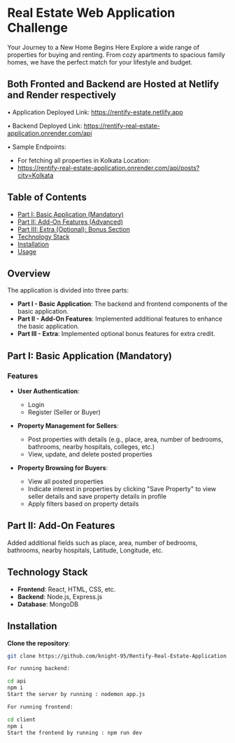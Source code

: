 # Real Estate Web Application Challenge

Your Journey to a New Home Begins Here Explore a wide range of properties for buying and renting. From cozy apartments to spacious family homes, we have the perfect match for your lifestyle and budget.


## Both Fronted and Backend are Hosted at Netlify and Render respectively

• Application Deployed Link: https://rentify-estate.netlify.app

• Backend Deployed Link: https://rentify-real-estate-application.onrender.com/api

• Sample Endpoints: 
  - For fetching all properties in Kolkata Location:
  - https://rentify-real-estate-application.onrender.com/api/posts?city=Kolkata

## Table of Contents

- [Part I: Basic Application (Mandatory)](#part-i-basic-application-mandatory)
- [Part II: Add-On Features (Advanced)](#part-ii-add-on-features-advanced)
- [Part III: Extra (Optional): Bonus Section](#part-iii-extra-optional-bonus-section)
- [Technology Stack](#technology-stack)
- [Installation](#installation)
- [Usage](#usage)

## Overview

The application is divided into three parts:

- **Part I - Basic Application**: The backend and frontend components of the basic application.
- **Part II - Add-On Features**: Implemented additional features to enhance the basic application.
- **Part III - Extra**: Implemented optional bonus features for extra credit.

## Part I: Basic Application (Mandatory)

### Features

- **User Authentication**:
  - Login
  - Register (Seller or Buyer)

- **Property Management for Sellers**:
  - Post properties with details (e.g., place, area, number of bedrooms, bathrooms, nearby hospitals, colleges, etc.)
  - View, update, and delete posted properties

- **Property Browsing for Buyers**:
  - View all posted properties
  - Indicate interest in properties by clicking "Save Property" to view seller details and save property details in profile
  - Apply filters based on property details

## Part II: Add-On Features

Added additional fields such as place, area, number of bedrooms, bathrooms, nearby hospitals, Latitude, Longitude, etc.

## Technology Stack

- **Frontend**: React, HTML, CSS, etc.
- **Backend**:  Node.js, Express.js
- **Database**:  MongoDB

## Installation

**Clone the repository**:
   ```bash
   git clone https://github.com/knight-95/Rentify-Real-Estate-Application.git

For running backend:

   cd api
   npm i
   Start the server by running : nodemon app.js

For running frontend:

   cd client
   npm i
   Start the frontend by running : npm run dev

